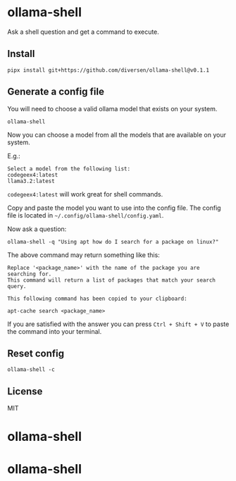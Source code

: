 # ollama-shell

Ask a shell question and get a command to execute.

## Install
<!-- LATEST-VERSION-PIPX -->
	pipx install git+https://github.com/diversen/ollama-shell@v0.1.1

## Generate a config file

You will need to choose a valid ollama model that exists on your system.

    ollama-shell

Now you can choose a model from all the models that are available on your system.

E.g.: 

    Select a model from the following list:
    codegeex4:latest
    llama3.2:latest

`codegeex4:latest` will work great for shell commands.

Copy and paste the model you want to use into the config file. The config file is located in `~/.config/ollama-shell/config.yaml`.

Now ask a question:

    ollama-shell -q "Using apt how do I search for a package on linux?"

The above command may return something like this:

    Replace '<package_name>' with the name of the package you are searching for.
    This command will return a list of packages that match your search query.

    This following command has been copied to your clipboard:

    apt-cache search <package_name>

If you are satisfied with the answer you can press `Ctrl + Shift + V` to paste the command into your terminal.

## Reset config

    ollama-shell -c

## License

MIT
# ollama-shell
# ollama-shell
